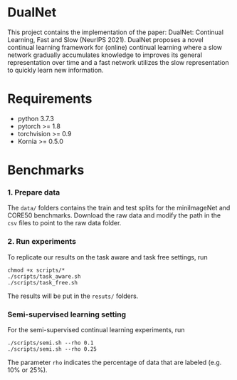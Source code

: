 # DualNet

This project contains the implementation of the paper: DualNet: Continual Learning, Fast and Slow (NeurIPS 2021). 
DualNet proposes a novel continual learning framework for (online) continual learning where a slow network gradually accumulates knowledge to improves its general representation over time and a fast network utilizes the slow representation to quickly learn new information.

# Requirements
- python 3.7.3
- pytorch >= 1.8
- torchvision >= 0.9
- Kornia >= 0.5.0

# Benchmarks
### 1. Prepare data
The `data/` folders contains the train and test splits for the miniImageNet and CORE50 benchmarks. Download the raw data and modify the path in the `csv` files to point to the raw data folder.

### 2. Run experiments
To replicate our results on the task aware and task free settings, run
```
chmod +x scripts/*
./scripts/task_aware.sh
./scripts/task_free.sh
```

The results will be put in the `resuts/` folders.

### Semi-supervised learning setting
For the semi-supervised continual learning experiments, run
```
./scripts/semi.sh --rho 0.1
./scripts/semi.sh --rho 0.25
```
The parameter `rho` indicates the percentage of data that are labeled (e.g. 10% or 25%).
